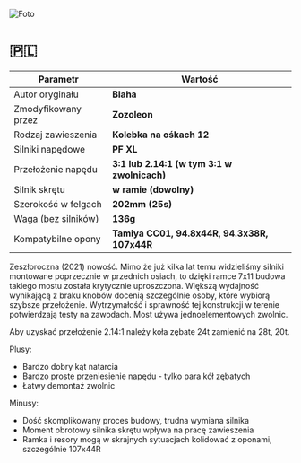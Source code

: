 ![Foto](Pictures/1_mini.png)

# 🇵🇱

| Parametr | Wartość |
| ---- | ---- |
| Autor oryginału | **Blaha** |
| Zmodyfikowany przez | **Zozoleon** |
| Rodzaj zawieszenia | **Kolebka na ośkach 12** |
| Silniki napędowe | **PF XL** |
| Przełożenie napędu | **3:1 lub 2.14:1 (w tym 3:1 w zwolnicach)** |
| Silnik skrętu | **w ramie (dowolny)** |
| Szerokość w felgach | **202mm (25s)** |
| Waga (bez silników) | **136g** |
| Kompatybilne opony | **Tamiya CC01, 94.8x44R, 94.3x38R, 107x44R** |

Zeszłoroczna (2021) nowość. Mimo że już kilka lat temu widzieliśmy silniki montowane poprzecznie w przednich osiach, to dzięki ramce 7x11 budowa takiego mostu została krytycznie uproszczona. Większą wydajność wynikającą z braku knobów docenią szczególnie osoby, które wybiorą szybsze przełożenie. Wytrzymałość i sprawność tej konstrukcji w terenie potwierdzają testy na zawodach. Most używa jednoelementowych zwolnic.

Aby uzyskać przełożenie 2.14:1 należy koła zębate 24t zamienić na 28t, 20t. 

Plusy:
- Bardzo dobry kąt natarcia
- Bardzo proste przeniesienie napędu - tylko para kół zębatych
- Łatwy demontaż zwolnic

Minusy:
- Dość skomplikowany proces budowy, trudna wymiana silnika
- Moment obrotowy silnika skrętu wpływa na pracę zawieszenia
- Ramka i resory mogą w skrajnych sytuacjach kolidować z oponami, szczególnie 107x44R